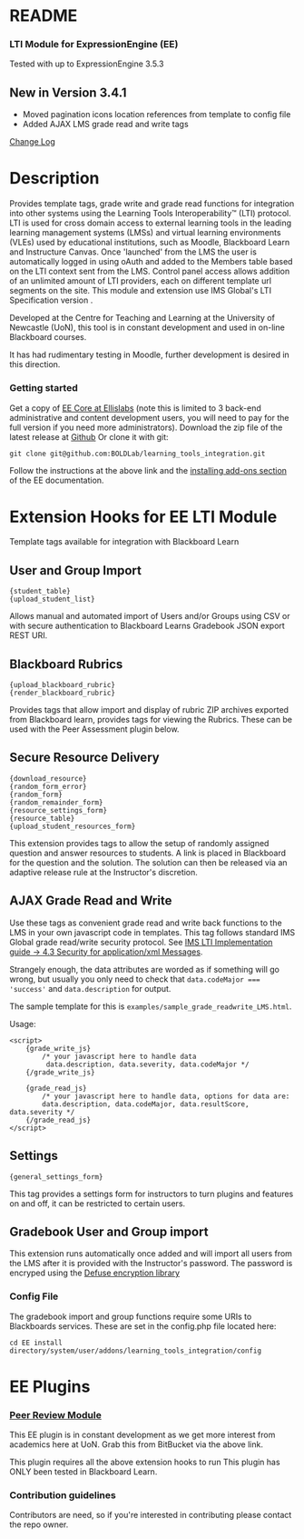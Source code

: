 # README #

### LTI Module for ExpressionEngine (EE)  ###
Tested with up to ExpressionEngine 3.5.3

## New in Version 3.4.1 ##
* Moved pagination icons location references from template to config file
* Added AJAX LMS grade read and write tags

[Change Log](CHANGE_LOG.md)

# Description #
Provides template tags, grade write and grade read functions for integration into other systems using the Learning Tools Interoperability™ (LTI) protocol. LTI is used for cross domain access to external learning tools in the leading learning management systems (LMSs) and virtual learning environments (VLEs) used by educational institutions, such as Moodle, Blackboard Learn and Instructure Canvas. Once 'launched' from the LMS the user is automatically logged in using oAuth  and added to the Members table based on the LTI context sent from the LMS. Control panel access allows addition of an unlimited amount of LTI providers, each on different template url segments on the site. This module and extension use IMS Global's LTI Specification version .

Developed at the Centre for Teaching and Learning at the University of Newcastle (UoN), this tool is in constant development and used in on-line Blackboard courses.

It has had rudimentary testing in Moodle, further development is desired in this direction.

### Getting started ###

 Get a copy of [EE Core at Ellislabs](https://store.ellislab.com/#ee-core) (note this is limited to 3 back-end administrative and content development users, you will need to pay for the full version if you need more administrators).
 Download the zip file of the latest release at [Github](https://github.com/BOLDLab/learning_tools_integration)
 Or clone it with git:
 ```
 git clone git@github.com:BOLDLab/learning_tools_integration.git
 ```
 Follow the instructions at the above link and the [installing add-ons section](https://docs.expressionengine.com/latest/cp/addons/index.html) of the EE documentation.

# Extension Hooks for EE LTI Module #
Template tags available for integration with Blackboard Learn
## User and Group Import ##

```
{student_table}
{upload_student_list}
```
Allows manual and automated import of Users and/or Groups using CSV or with secure authentication to Blackboard Learns Gradebook JSON export REST URI.

## Blackboard Rubrics ##


```
{upload_blackboard_rubric}
{render_blackboard_rubric}
```
Provides tags that allow import and display of rubric ZIP archives exported from Blackboard learn, provides tags for viewing the Rubrics.  These can be used with the Peer Assessment plugin below.

## Secure Resource Delivery ##


```
{download_resource}
{random_form_error}
{random_form}
{random_remainder_form}
{resource_settings_form}
{resource_table}
{upload_student_resources_form}
```
This extension provides tags to allow the setup of randomly assigned question and answer resources to students.  A link is placed in Blackboard for the question and the solution.  The solution can then be released via an adaptive release rule at the Instructor's discretion.

## AJAX Grade Read and Write ##
Use these tags as convenient grade read and write back functions to the LMS in your own javascript code in templates. This tag follows standard IMS Global grade read/write security protocol. See [IMS LTI Implementation guide -> 4.3 Security for application/xml Messages](http://www.imsglobal.org/specs/ltiv1p1/implementation-guide).  

Strangely enough, the data attributes are worded as if something will go wrong, but usually you only need to check that `data.codeMajor === 'success'` and `data.description` for output.  

The sample template for this is `examples/sample_grade_readwrite_LMS.html`.

Usage:
```
<script>
    {grade_write_js}
        /* your javascript here to handle data
         data.description, data.severity, data.codeMajor */
    {/grade_write_js}

    {grade_read_js}
        /* your javascript here to handle data, options for data are:
        data.description, data.codeMajor, data.resultScore, data.severity */
    {/grade_read_js}
</script>
```

## Settings ##


```
{general_settings_form}
```
This tag provides a settings form for instructors to turn plugins and features on and off, it can be restricted to certain users.

## Gradebook User and Group import ##
This extension runs automatically once added and will import all users from the LMS after it is provided with the Instructor's password. The password is encryped using the [Defuse encryption library](https://github.com/defuse/php-encryption)

### Config File ###
The gradebook import and group functions require some URIs to Blackboards services.  These are set in the config.php file located here:
```
cd EE install directory/system/user/addons/learning_tools_integration/config
```

# EE Plugins #

### [Peer Review Module](git@github.com:BOLDLab/lti_peer_assessment.git) ###
This EE plugin is in constant development as we get more interest from academics here at UoN.  Grab this from BitBucket via the above link.

This plugin requires all the above extension hooks to run
This plugin has ONLY been tested in Blackboard Learn.

### Contribution guidelines ###

Contributors are need, so if you're interested in contributing please contact the repo owner.
